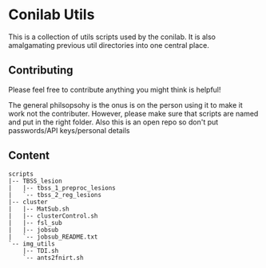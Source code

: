 # Conilab Utils

This is a collection of utils scripts used by the conilab. It is also amalgamating previous util directories into one central place.

## Contributing

Please feel free to contribute anything you might think is helpful! 

The general philsopsohy is the onus is on the person using it to make it work not the contributer.
However, please make sure that scripts are named and put in the right folder. Also this is an open repo so don't put passwords/API keys/personal details

## Content 

```
scripts
|-- TBSS_lesion
|   |-- tbss_1_preproc_lesions
|   `-- tbss_2_reg_lesions
|-- cluster
|   |-- MatSub.sh
|   |-- clusterControl.sh
|   |-- fsl_sub
|   |-- jobsub
|   `-- jobsub_README.txt
`-- img_utils
    |-- TDI.sh
    `-- ants2fnirt.sh

```